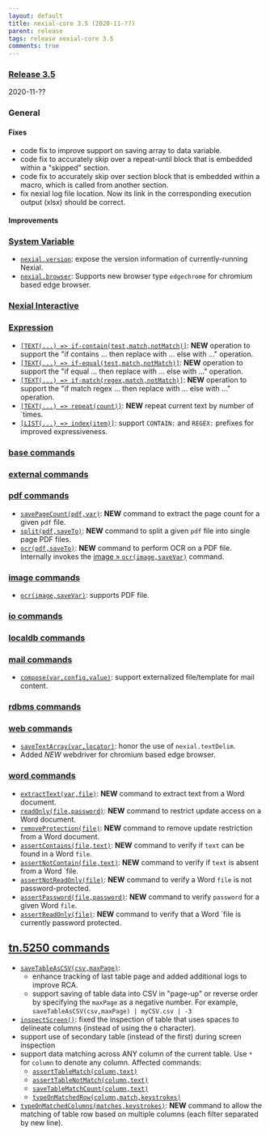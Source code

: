 ```yaml
---
layout: default
title: nexial-core 3.5 (2020-11-??)
parent: release
tags: release nexial-core 3.5
comments: true
---
```


### <a href="https://github.com/nexiality/nexial-core/releases/tag/nexial-core-v3.5_????" class="external-link" target="_nexial_link">Release 3.5</a>
2020-11-??


### General
#### Fixes
- code fix to improve support on saving array to data variable.
- code fix to accurately skip over a repeat-until block that is embedded within a "skipped" section.
- code fix to accurately skip over section block that is embedded within a macro, which is called from another section.
- fix nexial log file location. Now its link in the corresponding execution output (xlsx) should be correct.
#### Improvements


### [System Variable](../systemvars)
- [`nexial.version`](../systemvars/index.html#nexial.version): expose the version information of currently-running Nexial.
- [`nexial.browser`](../systemvars/index#nexial.browser): Supports new browser type `edgechrome` for chromium based 
  edge browser.

### [Nexial Interactive](../interactive)


### [Expression](../expressions)
- [`[TEXT(...) => if-contain(test,match,notMatch)]`](../expressions/TEXTexpression#ifcontaintestmatchnotmatch): **NEW**
  operation to support the "if contains ... then replace with ... else with ..." operation.
- [`[TEXT(...) => if-equal(test,match,notMatch)]`](../expressions/TEXTexpression#ifequaltestmatchnotmatch): **NEW**
  operation to support the "if equal ... then replace with ... else with ..." operation.
- [`[TEXT(...) => if-match(regex,match,notMatch)]`](../expressions/TEXTexpression#ifmatchregexmatchnotmatch): **NEW**
  operation to support the "if match regex ... then replace with ... else with ..." operation.
- [`[TEXT(...) => repeat(count)]`](../expressions/TEXTexpression#repeattimes): **NEW** repeat current text by number 
  of `times.
- [`[LIST(...) => index(item)]`](../expressions/LISTexpression#indexitem): support `CONTAIN:` and `REGEX:` prefixes for 
  improved expressiveness.
 
 
### [base commands](../commands/base)


### [external commands](../commands/external)


### [pdf commands](../commands/pdf)
- [`savePageCount(pdf,var)`](../commands/pdf/savePageCount(pdf,var)): **NEW** command to extract the page count for a 
  given `pdf` file. 
- [`split(pdf,saveTo)`](../commands/pdf/split(pdf,saveTo)): **NEW** command to split a given `pdf` file into single 
  page PDF files.
- [`ocr(pdf,saveTo)`](../commands/pdf/ocr(pdf,saveVar)): **NEW** command to perform OCR on a PDF file. Internally 
  invokes the [image &raquo; `ocr(image,saveVar)`](../commands/image/ocr(image,saveVar)) command.


### [image commands](../commands/image)
- [`ocr(image,saveVar)`](../commands/image/ocr(image,saveVar)): supports PDF file.


### [io commands](../commands/io)


### [localdb commands](../commands/localdb)


### [mail commands](../commands/mail)
- [`compose(var,config,value)`](../commands/mail/compose(var,config,value)): support externalized file/template for 
  mail content.


### [rdbms commands](../commands/rdbms)


### [web commands](../commands/web)
- [`saveTextArray(var,locator)`](../commands/web/saveTextArray(var,locator)): honor the use of `nexial.textDelim`.
- Added *NEW* webdriver for chromium based edge browser.


### [word commands](../commands/word)
- [`extractText(var,file)`](../commands/word/extractText(var,file)): **NEW** command to extract text from a Word 
  document.
- [`readOnly(file,password)`](../commands/word/readOnly(file,password)): **NEW** command to restrict update access on a 
  Word document.
- [`removeProtection(file)`](../commands/word/removeProtection(file)): **NEW** command to remove update restriction from
  a Word document.
- [`assertContains(file,text)`](../commands/word/assertContains(file,text)): **NEW** command to verify if `text` can be 
  found in a Word `file`.
- [`assertNotContain(file,text)`](../commands/word/assertNotContain(file,text)): **NEW** command to verify if `text` is 
  absent from a Word `file.
- [`assertNotReadOnly(file)`](../commands/word/assertNotReadOnly(file)): **NEW** command to verify a Word `file` is not 
  password-protected.
- [`assertPassword(file,password)`](../commands/word/assertPassword(file,password)): **NEW** command to verify 
  `password` for a given Word `file`.
- [`assertReadOnly(file)`](../commands/word/assertReadOnly(file).md): **NEW** command to verify that a Word `file is 
  currently password protected. 


## [tn.5250 commands](../commands/tn.5250)
- [`saveTableAsCSV(csv,maxPage)`](../commands/tn.5250/saveTableAsCSV(csv,maxPage)): 
  - enhance tracking of last table page and added additional logs to improve RCA.
  - support saving of table data into CSV in "page-up" or reverse order by specifying the `maxPage` as a negative number.
    For example, `saveTableAsCSV(csv,maxPage) | myCSV.csv | -3`
- [`inspectScreen()`](../commands/tn.5250/inspectScreen()): fixed the inspection of table that uses spaces to delineate 
  columns (instead of using the `0` character).
- support use of secondary table (instead of the first) during screen inspection
- support data matching across ANY column of the current table. Use `*` for `column` to denote any column. Affected commands:
  - [`assertTableMatch(column,text)`](../commands/tn.5250/assertTableMatch(column,text))
  - [`assertTableNotMatch(column,text)`](../commands/tn.5250/assertTableNotMatch(column,text))
  - [`saveTableMatchCount(column,text)`](../commands/tn.5250/saveTableMatchCount(column,text))
  - [`typeOnMatchedRow(column,match,keystrokes)`](../commands/tn.5250/typeOnMatchedRow(column,match,keystrokes))
- [`typeOnMatchedColumns(matches,keystrokes)`](../commands/tn.5250/typeOnMatchedColumns(matches,keystrokes)): **NEW** 
  command to allow the matching of table row based on multiple columns (each filter separated by new line).
